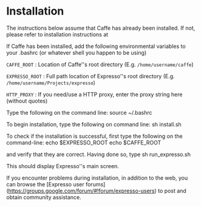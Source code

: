 # Installation

The instructions below assume that Caffe has already been installed. If not, please refer to installation instructions at [](http://val.serc.iisc.ernet.in/expresso/installation.html) 

If Caffe has been installed, add the following environmental variables to your .bashrc (or whatever shell you happen to be using)

`CAFFE_ROOT` : Location of Caffe''s root directory (E.g. `/home/username/caffe`)

`EXPRESSO_ROOT` : Full path location of Expresso''s root directory (E.g. `/home/username/Projects/expresso`)

`HTTP_PROXY` : If you need/use a HTTP proxy, enter the proxy string here (without quotes)

Type the following on the command line:
    source ~/.bashrc

To begin installation, type the following on command line:
    sh install.sh


To check if the installation is successful, first type the following on the command-line:
    echo $EXPRESSO_ROOT
    echo $CAFFE_ROOT

and verify that they are correct. Having done so, type
    sh run_expresso.sh

This should display Expresso''s main screen.

If you encounter problems during installation, in addition to the web, you can browse the [Expresso user forums] (https://groups.google.com/forum/#!forum/expresso-users) to post and obtain community assistance.
